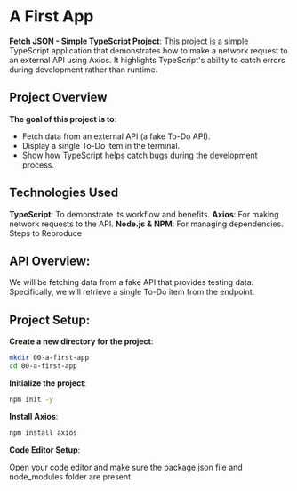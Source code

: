 # A First App

**Fetch JSON - Simple TypeScript Project**: This project is a simple TypeScript application that demonstrates how to make a network request to an external API using Axios. It highlights TypeScript's ability to catch errors during development rather than runtime.

## Project Overview

**The goal of this project is to**:

- Fetch data from an external API (a fake To-Do API).
- Display a single To-Do item in the terminal.
- Show how TypeScript helps catch bugs during the development process.

## Technologies Used

**TypeScript**: To demonstrate its workflow and benefits.
**Axios**: For making network requests to the API.
**Node.js & NPM**: For managing dependencies.
Steps to Reproduce

## API Overview:

We will be fetching data from a fake API that provides testing data. Specifically, we will retrieve a single To-Do item from the endpoint.

## Project Setup:

**Create a new directory for the project**:
```bash
mkdir 00-a-first-app
cd 00-a-first-app
```

**Initialize the project**:
```bash
npm init -y
```

**Install Axios**:
```bash
npm install axios
```

**Code Editor Setup**:

Open your code editor and make sure the package.json file and node_modules folder are present.